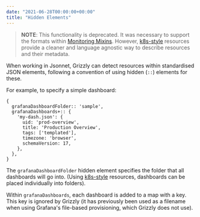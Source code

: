 ```yaml
---
date: "2021-06-28T00:00:00+00:00"
title: "Hidden Elements"
---
```


> **NOTE**: This functionality is deprecated. It was necessary to support the
formats within [Monitoring Mixins](https://github.com/monitoring-mixins/docs).
However, [k8s-style](/k8s-style/) resources provide a cleaner and language
agnostic way to describe resources and their metadata.
 
When working in Jsonnet, Grizzly can detect resources within standardised JSON
elements, following a convention of using hidden (`::`) elements for these.

For example, to specify a simple dashboard:

```
{
  grafanaDashboardFolder:: 'sample',
  grafanaDashboards+:: {
    'my-dash.json': {
      uid: 'prod-overview',
      title: 'Production Overview',
      tags: ['templated'],
      timezone: 'browser',
      schemaVersion: 17,
    },
  },
}
```

The `grafanaDashboardFolder` hidden element specifies the folder that all dashboards
will go into. (Using [k8s-style](/k8s-style/) resources, dashboards can be placed
individually into folders).

Within `grafanaDashboards`, each dashboard is added to a map with a key. This key
is ignored by Grizzly (it has previously been used as a filename when using
Grafana's file-based provisioning, which Grizzly does not use).

